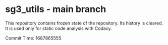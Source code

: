 # sg3_utils - main branch

This repository contains frozen state of the repository.
Its history is cleared. It is used only for static code
analysis with Codacy.

Commit Time: 1687865555
